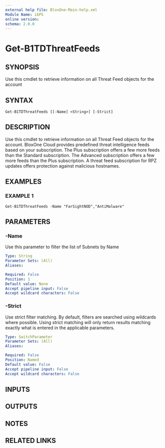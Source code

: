 ```yaml
---
external help file: BloxOne-Main-help.xml
Module Name: ibPS
online version:
schema: 2.0.0
---
```


# Get-B1TDThreatFeeds

## SYNOPSIS
Use this cmdlet to retrieve information on all Threat Feed objects for the account

## SYNTAX

```
Get-B1TDThreatFeeds [[-Name] <String>] [-Strict]
```

## DESCRIPTION
Use this cmdlet to retrieve information on all Threat Feed objects for the account.
BloxOne Cloud provides predefined threat intelligence feeds based on your subscription.
The Plus subscription offers a few more feeds than the Standard subscription.
The Advanced subscription offers a few more feeds than the Plus subscription.
A threat feed subscription for RPZ updates offers protection against malicious hostnames.

## EXAMPLES

### EXAMPLE 1
```
Get-B1TDThreatFeeds -Name "FarSightNOD","AntiMalware"
```

## PARAMETERS

### -Name
Use this parameter to filter the list of Subnets by Name

```yaml
Type: String
Parameter Sets: (All)
Aliases:

Required: False
Position: 1
Default value: None
Accept pipeline input: False
Accept wildcard characters: False
```

### -Strict
Use strict filter matching.
By default, filters are searched using wildcards where possible.
Using strict matching will only return results matching exactly what is entered in the applicable parameters.

```yaml
Type: SwitchParameter
Parameter Sets: (All)
Aliases:

Required: False
Position: Named
Default value: False
Accept pipeline input: False
Accept wildcard characters: False
```

## INPUTS

## OUTPUTS

## NOTES

## RELATED LINKS
